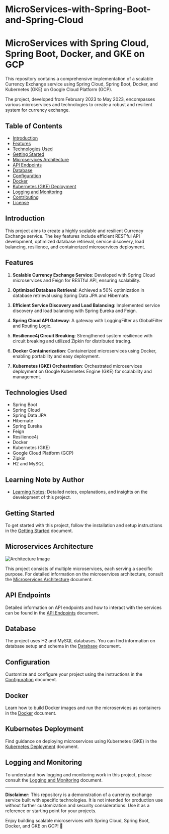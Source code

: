 # MicroServices-with-Spring-Boot-and-Spring-Cloud

# MicroServices with Spring Cloud, Spring Boot, Docker, and GKE on GCP

This repository contains a comprehensive implementation of a scalable Currency Exchange service using Spring Cloud, Spring Boot, Docker, and Kubernetes (GKE) on Google Cloud Platform (GCP). 

The project, developed from February 2023 to May 2023, encompasses various microservices and technologies to create a robust and resilient system for currency exchange.

## Table of Contents
- [Introduction](#introduction)
- [Features](#features)
- [Technologies Used](#technologies-used)
- [Getting Started](#getting-started)
- [Microservices Architecture](#microservices-architecture)
- [API Endpoints](#api-endpoints)
- [Database](#database)
- [Configuration](#configuration)
- [Docker](#docker)
- [Kubernetes (GKE) Deployment](#kubernetes-deployment)
- [Logging and Monitoring](#logging-and-monitoring)
- [Contributing](#contributing)
- [License](#license)

## Introduction
This project aims to create a highly scalable and resilient Currency Exchange service. The key features include efficient RESTful API development, optimized database retrieval, service discovery, load balancing, resilience, and containerized microservices deployment.

## Features
1. **Scalable Currency Exchange Service**: Developed with Spring Cloud microservices and Feign for RESTful API, ensuring scalability.

2. **Optimized Database Retrieval**: Achieved a 50% optimization in database retrieval using Spring Data JPA and Hibernate.

3. **Efficient Service Discovery and Load Balancing**: Implemented service discovery and load balancing with Spring Eureka and Feign.

4. **Spring Cloud API Gateway**: A gateway with LoggingFilter as GlobalFilter and Routing Logic.

5. **Resilience4j Circuit Breaking**: Strengthened system resilience with circuit breaking and utilized Zipkin for distributed tracing.

6. **Docker Containerization**: Containerized microservices using Docker, enabling portability and easy deployment.

7. **Kubernetes (GKE) Orchestration**: Orchestrated microservices deployment on Google Kubernetes Engine (GKE) for scalability and management.

## Technologies Used
- Spring Boot
- Spring Cloud
- Spring Data JPA
- Hibernate
- Spring Eureka
- Feign
- Resilience4j
- Docker
- Kubernetes (GKE)
- Google Cloud Platform (GCP)
- Zipkin
- H2 and MySQL

## Learning Note by Author

- [Learning Notes](https://sallymicroservices.notion.site/sallymicroservices/MicroServices-with-Spring-Cloud-Spring-Boot-Docker-and-GKE-GCP-815c38848f064f51ba853b0d01d662d2): Detailed notes, explanations, and insights on the development of this project.

## Getting Started
To get started with this project, follow the installation and setup instructions in the [Getting Started](/docs/GETTING_STARTED.md) document.

## Microservices Architecture
![Architecture Image](https://your-architecture-image-url.com)

This project consists of multiple microservices, each serving a specific purpose. For detailed information on the microservices architecture, consult the [Microservices Architecture](/docs/MICROSERVICES_ARCHITECTURE.md) document.

## API Endpoints
Detailed information on API endpoints and how to interact with the services can be found in the [API Endpoints](/docs/API_ENDPOINTS.md) document.

## Database
The project uses H2 and MySQL databases. You can find information on database setup and schema in the [Database](/docs/DATABASE.md) document.

## Configuration
Customize and configure your project using the instructions in the [Configuration](/docs/CONFIGURATION.md) document.

## Docker
Learn how to build Docker images and run the microservices as containers in the [Docker](/docs/DOCKER.md) document.

## Kubernetes Deployment
Find guidance on deploying microservices using Kubernetes (GKE) in the [Kubernetes Deployment](/docs/KUBERNETES_DEPLOYMENT.md) document.

## Logging and Monitoring
To understand how logging and monitoring work in this project, please consult the [Logging and Monitoring](/docs/LOGGING_AND_MONITORING.md) document.

---

**Disclaimer:** This repository is a demonstration of a currency exchange service built with specific technologies. It is not intended for production use without further customization and security considerations. Use it as a reference or starting point for your projects.

Enjoy building scalable microservices with Spring Cloud, Spring Boot, Docker, and GKE on GCP! :partying_face:
